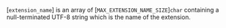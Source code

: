 [`extension_name`] is an array of [`MAX_EXTENSION_NAME_SIZE`]`char` containing a null-terminated UTF-8 string which is the name of
the extension.